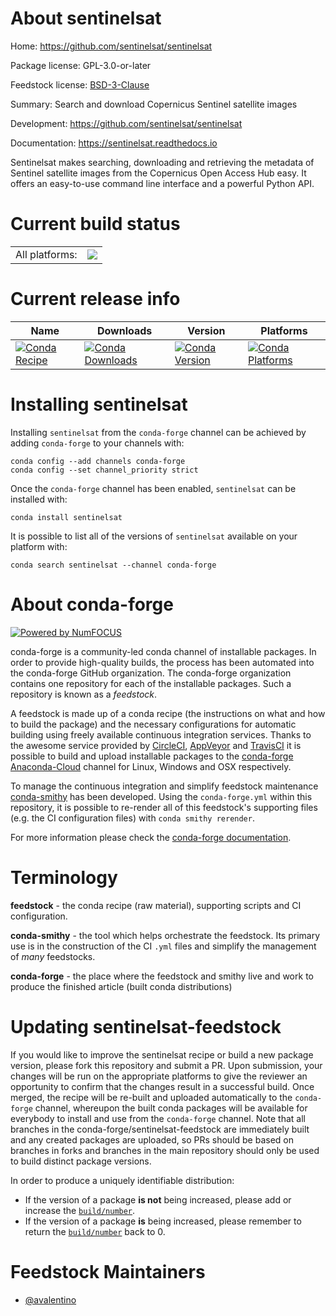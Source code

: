 About sentinelsat
=================

Home: https://github.com/sentinelsat/sentinelsat

Package license: GPL-3.0-or-later

Feedstock license: [BSD-3-Clause](https://github.com/conda-forge/sentinelsat-feedstock/blob/master/LICENSE.txt)

Summary: Search and download Copernicus Sentinel satellite images

Development: https://github.com/sentinelsat/sentinelsat

Documentation: https://sentinelsat.readthedocs.io

Sentinelsat makes searching, downloading and retrieving the metadata
of Sentinel satellite images from the Copernicus Open Access Hub easy.
It offers an easy-to-use command line interface and a powerful Python API.


Current build status
====================


<table><tr><td>All platforms:</td>
    <td>
      <a href="https://dev.azure.com/conda-forge/feedstock-builds/_build/latest?definitionId=10858&branchName=master">
        <img src="https://dev.azure.com/conda-forge/feedstock-builds/_apis/build/status/sentinelsat-feedstock?branchName=master">
      </a>
    </td>
  </tr>
</table>

Current release info
====================

| Name | Downloads | Version | Platforms |
| --- | --- | --- | --- |
| [![Conda Recipe](https://img.shields.io/badge/recipe-sentinelsat-green.svg)](https://anaconda.org/conda-forge/sentinelsat) | [![Conda Downloads](https://img.shields.io/conda/dn/conda-forge/sentinelsat.svg)](https://anaconda.org/conda-forge/sentinelsat) | [![Conda Version](https://img.shields.io/conda/vn/conda-forge/sentinelsat.svg)](https://anaconda.org/conda-forge/sentinelsat) | [![Conda Platforms](https://img.shields.io/conda/pn/conda-forge/sentinelsat.svg)](https://anaconda.org/conda-forge/sentinelsat) |

Installing sentinelsat
======================

Installing `sentinelsat` from the `conda-forge` channel can be achieved by adding `conda-forge` to your channels with:

```
conda config --add channels conda-forge
conda config --set channel_priority strict
```

Once the `conda-forge` channel has been enabled, `sentinelsat` can be installed with:

```
conda install sentinelsat
```

It is possible to list all of the versions of `sentinelsat` available on your platform with:

```
conda search sentinelsat --channel conda-forge
```


About conda-forge
=================

[![Powered by NumFOCUS](https://img.shields.io/badge/powered%20by-NumFOCUS-orange.svg?style=flat&colorA=E1523D&colorB=007D8A)](http://numfocus.org)

conda-forge is a community-led conda channel of installable packages.
In order to provide high-quality builds, the process has been automated into the
conda-forge GitHub organization. The conda-forge organization contains one repository
for each of the installable packages. Such a repository is known as a *feedstock*.

A feedstock is made up of a conda recipe (the instructions on what and how to build
the package) and the necessary configurations for automatic building using freely
available continuous integration services. Thanks to the awesome service provided by
[CircleCI](https://circleci.com/), [AppVeyor](https://www.appveyor.com/)
and [TravisCI](https://travis-ci.com/) it is possible to build and upload installable
packages to the [conda-forge](https://anaconda.org/conda-forge)
[Anaconda-Cloud](https://anaconda.org/) channel for Linux, Windows and OSX respectively.

To manage the continuous integration and simplify feedstock maintenance
[conda-smithy](https://github.com/conda-forge/conda-smithy) has been developed.
Using the ``conda-forge.yml`` within this repository, it is possible to re-render all of
this feedstock's supporting files (e.g. the CI configuration files) with ``conda smithy rerender``.

For more information please check the [conda-forge documentation](https://conda-forge.org/docs/).

Terminology
===========

**feedstock** - the conda recipe (raw material), supporting scripts and CI configuration.

**conda-smithy** - the tool which helps orchestrate the feedstock.
                   Its primary use is in the construction of the CI ``.yml`` files
                   and simplify the management of *many* feedstocks.

**conda-forge** - the place where the feedstock and smithy live and work to
                  produce the finished article (built conda distributions)


Updating sentinelsat-feedstock
==============================

If you would like to improve the sentinelsat recipe or build a new
package version, please fork this repository and submit a PR. Upon submission,
your changes will be run on the appropriate platforms to give the reviewer an
opportunity to confirm that the changes result in a successful build. Once
merged, the recipe will be re-built and uploaded automatically to the
`conda-forge` channel, whereupon the built conda packages will be available for
everybody to install and use from the `conda-forge` channel.
Note that all branches in the conda-forge/sentinelsat-feedstock are
immediately built and any created packages are uploaded, so PRs should be based
on branches in forks and branches in the main repository should only be used to
build distinct package versions.

In order to produce a uniquely identifiable distribution:
 * If the version of a package **is not** being increased, please add or increase
   the [``build/number``](https://docs.conda.io/projects/conda-build/en/latest/resources/define-metadata.html#build-number-and-string).
 * If the version of a package **is** being increased, please remember to return
   the [``build/number``](https://docs.conda.io/projects/conda-build/en/latest/resources/define-metadata.html#build-number-and-string)
   back to 0.

Feedstock Maintainers
=====================

* [@avalentino](https://github.com/avalentino/)


